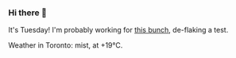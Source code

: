 ### Hi there :wave:

It's Tuesday! I'm probably working for [this bunch](https://github.com/kohofinancial), de-flaking a test.

Weather in Toronto: mist, at +19°C.
